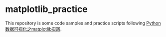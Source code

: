 # matplotlib_practice
This repository is some code samples and practice scripts following [Python数据可视化之matplotlib实践](http://www.broadview.com.cn/book/5596).
